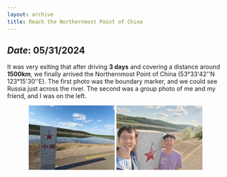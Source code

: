 ```yaml
---
layout: archive
title: Reach the Northernmost Point of China
---
```


## *Date*: 05/31/2024

It was very exiting that after driving **3 days** and covering a distance around **1500km**, we finally arrived the Northernmost Point of China (53°33'42''N 123°15'30''E). The first photo was the boundary marker, and we could see Russia just across the river. The second was a group photo of me and my friend, and I was on the left.

<figure>
  <center>
    <img src="/news/imgs/northest_of_china_1.png" width="200"/>
    <img src="/news/imgs/northest_of_china.png" width="200"/>
  </center>
</figure>



